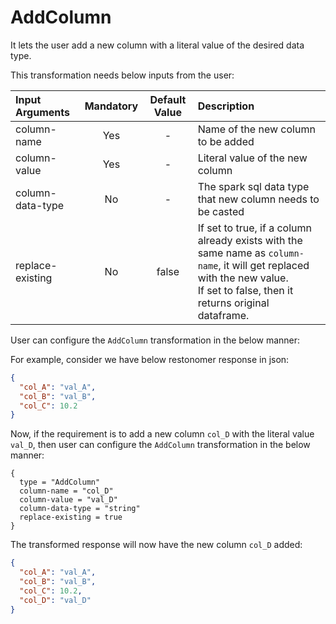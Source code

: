 # AddColumn

It lets the user add a new column with a literal value of the desired data type.

This transformation needs below inputs from the user:

| Input Arguments  | Mandatory | Default Value | Description                                                                                                                                                                        |
|:-----------------|:---------:|:-------------:|:-----------------------------------------------------------------------------------------------------------------------------------------------------------------------------------|
| column-name      |    Yes    |       -       | Name of the new column to be added                                                                                                                                                 |
| column-value     |    Yes    |       -       | Literal value of the new column                                                                                                                                                    |
| column-data-type |    No     |       -       | The spark sql data type that new column needs to be casted                                                                                                                         |
| replace-existing |    No     |     false     | If set to true, if a column already exists with the same name as `column-name`, it will get replaced with the new value. <br/>If set to false, then it returns original dataframe. |

User can configure the `AddColumn` transformation in the below manner:

For example, consider we have below restonomer response in json:

```json
{
  "col_A": "val_A",
  "col_B": "val_B",
  "col_C": 10.2
}
```

Now, if the requirement is to add a new column `col_D` with the literal value `val_D`, then user can configure the 
`AddColumn` transformation in the below manner:

```hocon
{
  type = "AddColumn"
  column-name = "col_D"
  column-value = "val_D"
  column-data-type = "string"
  replace-existing = true
}
```

The transformed response will now have the new column `col_D` added:

```json
{
  "col_A": "val_A",
  "col_B": "val_B",
  "col_C": 10.2,
  "col_D": "val_D"
}
```